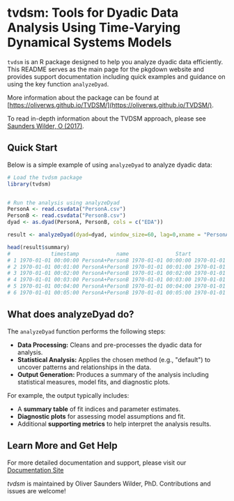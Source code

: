 # tvdsm: Tools for Dyadic Data Analysis Using Time-Varying Dynamical Systems Models

`tvdsm` is an R package designed to help you analyze dyadic data efficiently. This README serves as the main page for the pkgdown website and provides support documentation including quick examples and guidance on using the key function `analyzeDyad`.

More information about the package can be found at [https://oliverws.github.io/TVDSM/](https://oliverws.github.io/TVDSM/).

To read in-depth information about the TVDSM approach, please see [Saunders Wilder, O (2017)](https://doi.org/10.17760/D20316235).

## Quick Start

Below is a simple example of using `analyzeDyad` to analyze dyadic data:

```r
# Load the tvdsm package
library(tvdsm)


# Run the analysis using analyzeDyad
PersonA <- read.csvdata("PersonA.csv")
PersonB <- read.csvdata("PersonB.csv")
dyad <- as.dyad(PersonA, PersonB, cols = c("EDA"))

result <- analyzeDyad(dyad=dyad, window_size=60, lag=0,xname = "PersonA",yname="PersonB",plotParams = "raw")

head(result$summary)
#             timestamp            name               Start                 End dx.r.squared dy.r.squared   x.selfreg   x.coreg x.interaction   y.selfreg   y.coreg y.interaction
# 1 1970-01-01 00:00:00 PersonA+PersonB 1970-01-01 00:00:00 1970-01-01 00:01:00    0.8609977    0.7678614  0.00000000 0.7595278            NA  0.00000000 1.3113947            NA
# 2 1970-01-01 00:01:00 PersonA+PersonB 1970-01-01 00:01:00 1970-01-01 00:02:00    0.8972776    0.6761051  0.02346823 0.7968545            NA -0.05435490 1.2197551            NA
# 3 1970-01-01 00:02:00 PersonA+PersonB 1970-01-01 00:02:00 1970-01-01 00:03:00    0.8029374    0.7413561  0.00000000 0.5092651            NA  0.00000000 1.9555250            NA
# 4 1970-01-01 00:03:00 PersonA+PersonB 1970-01-01 00:03:00 1970-01-01 00:04:00    0.8384866    0.7174741  0.00000000 0.3875892            NA  0.00000000 2.5704267            NA
# 5 1970-01-01 00:04:00 PersonA+PersonB 1970-01-01 00:04:00 1970-01-01 00:05:00    0.7615926    0.5771764  0.00000000 0.2225588            NA -0.05550322 4.3719645            NA
# 6 1970-01-01 00:05:00 PersonA+PersonB 1970-01-01 00:05:00 1970-01-01 00:06:00    0.6726747    0.4688025 -0.06390888 1.7151281            NA -0.14787452 0.4763664            NA

```

## What does analyzeDyad do?

The `analyzeDyad` function performs the following steps:

- **Data Processing:** Cleans and pre-processes the dyadic data for analysis.
- **Statistical Analysis:** Applies the chosen method (e.g., "default") to uncover patterns and relationships in the data.
- **Output Generation:** Produces a summary of the analysis including statistical measures, model fits, and diagnostic plots.

For example, the output typically includes:

- A **summary table** of fit indices and parameter estimates.
- **Diagnostic plots** for assessing model assumptions and fit.
- Additional **supporting metrics** to help interpret the analysis results.

## Learn More and Get Help

For more detailed documentation and support, please visit our [Documentation Site](https://oliverws.github.io/TVDSM/)

*tvdsm* is maintained by Oliver Saunders Wilder, PhD. Contributions and issues are welcome! 